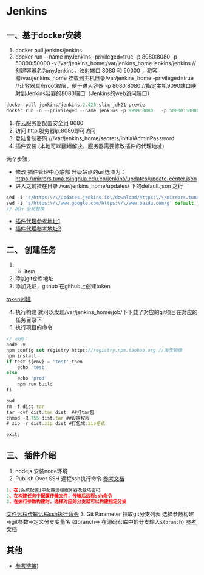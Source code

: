 # Jenkins

## 一、基于docker安装

1. docker pull jenkins/jenkins
2. docker run --name myJenkins -privileged=true  -p 8080:8080 -p 50000:50000 -v /var/jenkins_home:/var/jenkins_home jenkins/jenkins //创建容器名为myJenkins，映射端口 8080 和 50000 ，将容器/var/jenkins_home 挂载到主机目录/var/jenkins_home 
-privileged=true  //让容器具有root权限，便于进入容器
-p 8080:8080 //指定主机9090端口映射到Jenkins容器的8080端口（Jenkins的web访问端口）

<!-- 在服务器上用上面的版本落下来的版本和本地有区别，不知道什么原因，反正插件总是安装有失败的，最后查看了本地jenkins版本，去docker官网搜索了对应的版本2.425 没有问题  -->
```javascript 
docker pull jenkins/jenkins:2.425-slim-jdk21-previe
docker run -d --privileged --name jenkins -p 9999:8080   -p 50000:50000  -v  /home/jenkins_home:/var/jenkins_home  jenkins/jenkins:2.425-slim-jdk21-previe
```

1. 在云服务器配置安全组 8080
2. 访问 http:服务器ip:8080即可访问 
3. 登陆复制密码 ///var/jenkins_home/secrets/initialAdminPassword
4. 插件安装 (本地可以翻墙解决，服务器需要修改插件的代理地址) 

两个步骤，

- 修改 插件管理中心底部 升级站点的url选项为：https://mirrors.tuna.tsinghua.edu.cn/jenkins/updates/update-center.json 
- 进入之前挂在目录 /var/jenkins_home/updates/ 下的default.json 之行

```javascript
sed -i 's/https:\/\/updates.jenkins.io\/download/https:\/\/mirrors.tuna.tsinghua.edu.cn\/jenkins/g' default.json  
sed -i 's/https:\/\/www.google.com/https:\/\/www.baidu.com/g' default.json
// 执行 全局替换
```

+ [插件代理参考地址1](https://www.cnblogs.com/wswind/p/13838540.html)
+ [插件代理参考地址2](https://blog.csdn.net/qq_41342975/article/details/130394764)

## 二、 创建任务

1. + item
2. 添加git仓库地址
3. 添加凭证，github 在github上创建token 

[token创建](./img/jenkins1.jpg)

4. 执行构建 就可以发现/var/jenkins_home/job/下下载了对应的git项目在对应的任务目录下
5. 执行项目的命令

```javascript
// 示例： 
node -v
npm config set registry https://registry.npm.taobao.org //淘宝镜像
npm install
if test ${env} = 'test';then
	echo 'test'
else 
	echo 'prod'
    npm run build
fi

pwd
rm -f dist.tar
tar -cvf dist.tar dist  ##打tar包
chmod -R 755 dist.tar ##设置权限
# zip -r dist.zip dist #打包成.zip格式

exit;
```

## 三、 插件介绍

1. nodejs 安装node环境
2. Publish Over SSH 远程ssh执行命令 
[参考文档](https://blog.csdn.net/qq_41788609/article/details/121830792)
```javascript
1、在[系统配置]中配置远程服务器及登陆密码
2、在构建任务中配置传输文件，传输后远程ssh命令 
3、在执行参数构建时，选择对应的分支就可以构建指定分支
```
[文件远程传输远程ssh执行命令](./img/jenkins3.jpg)
3. Git Parameter 拉取git分支列表 选择参数构建=>git参数=>定义分支变量名 如branch=> 在源码仓库中的分支输入`${branch}`
   [参考文档](http://www.mydlq.club/article/45/)

## 其他

+ [参考链接](https://www.jb51.net/article/211881.htm))
